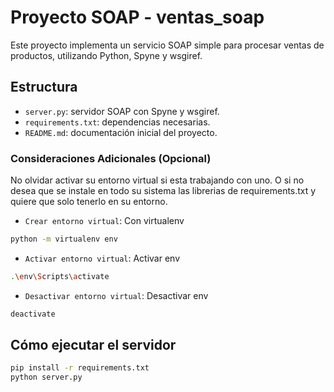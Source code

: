 # Proyecto SOAP - ventas_soap

Este proyecto implementa un servicio SOAP simple para procesar ventas de productos, utilizando Python, Spyne y wsgiref.


## Estructura

- `server.py`: servidor SOAP con Spyne y wsgiref.
- `requirements.txt`: dependencias necesarias.
- `README.md`: documentación inicial del proyecto.

### Consideraciones Adicionales (Opcional)
No olvidar activar su entorno virtual si esta trabajando con uno. O si no desea que se instale en todo su sistema las librerias de requirements.txt y quiere que solo tenerlo en su entorno.

- `Crear entorno virtual`: Con virtualenv
```bash
python -m virtualenv env
```
- `Activar entorno virtual`: Activar env
```bash
.\env\Scripts\activate
```
- `Desactivar entorno virtual`: Desactivar env
```bash
deactivate
```

## Cómo ejecutar el servidor

```bash
pip install -r requirements.txt
python server.py
